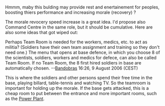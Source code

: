 Hmmm, maby this bulding may provide rest and enertainement for peoples,
boosting thiers performance and increasing morale (recovery) ?


The morale revocery speed increase is a great idea. I'd propose also
Command Centre in the same role, but it should be cumulative. Here are
also some ideas that got wiped out:

<!-- -->


Perhaps Team Room is needed for the workers, medics, etc. to act as
militia? (Soldiers have their own team assignment and training so they
don't need one.) The menu that opens at base defence, in which you
choose 8 of the scientists, soldiers, workers and medics for defece, can
also be called Team Room. If no Team Room, the 8 first hired soldiers in
base are automatically chosen. --[Bandobras](User:Bandobras "wikilink")
16:26, 9 August 2006 (CEST)

<!-- -->


This is where the soldiers and other persons spend their free time in
the base, playing billard, table-tennis and watching TV. So the teamroom
is important for holding up the morale. If the base gets attacked, this
is a cheap room to put between the entrance and more important rooms,
such as the [Power Plant](Power_Plant "wikilink").